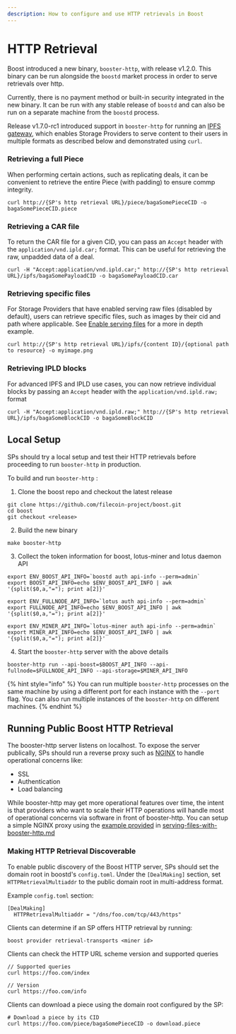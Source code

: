 ```yaml
---
description: How to configure and use HTTP retrievals in Boost
---
```


# HTTP Retrieval

Boost introduced a new binary, `booster-http`, with release v1.2.0. This binary can be run alongside the `boostd` market process in order to serve retrievals over http.

Currently, there is no payment method or built-in security integrated in the new binary. It can be run with any stable release of `boostd` and can also be run on a separate machine from the `boostd` process.

Release v1.7.0-rc1 introduced support in `booster-http` for running an [IPFS gateway](https://docs.ipfs.tech/concepts/ipfs-gateway/#overview), which enables Storage Providers to serve content to their users in multiple formats as described below and demonstrated using `curl`.

### Retrieving a full Piece
When performing certain actions, such as replicating deals, it can be convenient to retrieve the entire Piece (with padding) to ensure commp integrity.

```
curl http://{SP's http retrieval URL}/piece/bagaSomePieceCID -o bagaSomePieceCID.piece
```

### Retrieving a CAR file
To return the CAR file for a given CID, you can pass an `Accept` header with the `application/vnd.ipld.car;` format. This can be useful for retrieving the raw, unpadded data of a deal.

```
curl -H "Accept:application/vnd.ipld.car;" http://{SP's http retrieval URL}/ipfs/bagaSomePayloadCID -o bagaSomePayloadCID.car
```

### Retrieving specific files
For Storage Providers that have enabled serving raw files (disabled by default), users can retrieve specific files, such as images by their cid and path where applicable. See [Enable serving files](https://boost.filecoin.io/http-retrieval/serving-files-with-booster-http#enable-serving-files) for a more in depth example.

```
curl http://{SP's http retrieval URL}/ipfs/{content ID}/{optional path to resource} -o myimage.png
```

### Retrieving IPLD blocks
For advanced IPFS and IPLD use cases, you can now retrieve individual blocks by passing an `Accept` header with the `application/vnd.ipld.raw;` format

```
curl -H "Accept:application/vnd.ipld.raw;" http://{SP's http retrieval URL}/ipfs/bagaSomeBlockCID -o bagaSomeBlockCID
```

## Local Setup

SPs should try a local setup and test their HTTP retrievals before proceeding to run `booster-http` in production.

To build and run `booster-http` :

1. Clone the boost repo and checkout the latest release

```
git clone https://github.com/filecoin-project/boost.git
cd boost
git checkout <release>
```

2. Build the new binary

```
make booster-http
```

3. Collect the token information for boost, lotus-miner and lotus daemon API

```
export ENV_BOOST_API_INFO=`boostd auth api-info --perm=admin`
export BOOST_API_INFO=echo $ENV_BOOST_API_INFO | awk '{split($0,a,"="); print a[2]}'
```

```
export ENV_FULLNODE_API_INFO=`lotus auth api-info --perm=admin`
export FULLNODE_API_INFO=echo $ENV_BOOST_API_INFO | awk '{split($0,a,"="); print a[2]}'
```

```
export ENV_MINER_API_INFO=`lotus-miner auth api-info --perm=admin`
export MINER_API_INFO=echo $ENV_BOOST_API_INFO | awk '{split($0,a,"="); print a[2]}'
```

4. Start the `booster-http` server with the above details

```
booster-http run --api-boost=$BOOST_API_INFO --api-fullnode=$FULLNODE_API_INFO --api-storage=$MINER_API_INFO
```

{% hint style="info" %}
You can run multiple `booster-http` processes on the same machine by using a different port for each instance with the `--port` flag. You can also run multiple instances of the `booster-http` on different machines.
{% endhint %}

## Running Public Boost HTTP Retrieval

The booster-http server listens on localhost. To expose the server publically, SPs should run a reverse proxy such as [NGINX](https://nginx.org/en/docs/) to handle operational concerns like:

* SSL
* Authentication
* Load balancing

While booster-http may get more operational features over time, the intent is that providers who want to scale their HTTP operations will handle most of operational concerns via software in front of booster-http. You can setup a simple NGINX proxy using the [example provided](serving-files-with-booster-http.md#protecting-booster-http-with-nginx) in [serving-files-with-booster-http.md](serving-files-with-booster-http.md "mention")

### Making HTTP Retrieval Discoverable

To enable public discovery of the Boost HTTP server, SPs should set the domain root in boostd's `config.toml`. Under the `[DealMaking]` section, set `HTTPRetrievalMultiaddr` to the public domain root in multi-address format.

Example `config.toml` section:

```
[DealMaking]
  HTTPRetrievalMultiaddr = "/dns/foo.com/tcp/443/https"
```

Clients can determine if an SP offers HTTP retrieval by running:

```
boost provider retrieval-transports <miner id>
```

Clients can check the HTTP URL scheme version and supported queries

```
// Supported queries
curl https://foo.com/index

// Version
curl https://foo.com/info
```

Clients can download a piece using the domain root configured by the SP:

```
# Download a piece by its CID
curl https://foo.com/piece/bagaSomePieceCID -o download.piece
```

